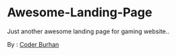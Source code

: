# Awesome-Landing-Page
Just another awesome landing page for gaming website..

By : <a href="https://instagram.com/coderburhan" target="_blank"> Coder Burhan</a>

